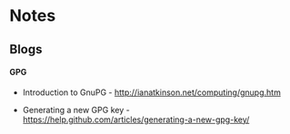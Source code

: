 # Notes

## Blogs

#### GPG

* Introduction to GnuPG - http://ianatkinson.net/computing/gnupg.htm

* Generating a new GPG key - https://help.github.com/articles/generating-a-new-gpg-key/
